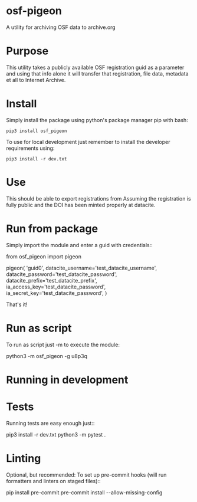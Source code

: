 
osf-pigeon
========================

A utility for archiving OSF data to archive.org  


Purpose
============

This utility takes a publicly available OSF registration guid as a parameter and using that info alone it will transfer
that registration, file data, metadata et all to Internet Archive.

Install
============

Simply install the package using python's package manager pip with bash:
 
 ``pip3 install osf_pigeon``
 
To use for local development just remember to install the developer requirements using:

 ``pip3 install -r dev.txt``

Use
============

This should be able to export registrations from 
Assuming the registration is fully public and the DOI has been minted properly at datacite. 


Run from package
============


Simply import the module and enter a guid with credentials::

 from osf_pigeon import pigeon

 pigeon(
    'guid0',
    datacite_username='test_datacite_username',
    datacite_password='test_datacite_password',
    datacite_prefix='test_datacite_prefix',
    ia_access_key='test_datacite_password',
    ia_secret_key='test_datacite_password',
 )

That's it!

Run as script
============

To run as script just -m to execute the module:

 python3 -m osf_pigeon -g u8p3q 


Running in development
========================


Tests
============

Running tests are easy enough just::

 pip3 install -r dev.txt
 python3 -m pytest . 


Linting
============


Optional, but recommended: To set up pre-commit hooks (will run
formatters and linters on staged files)::

 pip install pre-commit
 pre-commit install --allow-missing-config